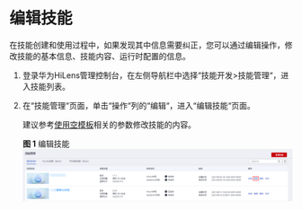# 编辑技能<a name="hilens_02_0030"></a>

在技能创建和使用过程中，如果发现其中信息需要纠正，您可以通过编辑操作，修改技能的基本信息、技能内容、运行时配置的信息。

1.  登录华为HiLens管理控制台，在左侧导航栏中选择“技能开发\>技能管理“，进入技能列表。
2.  在“技能管理“页面，单击“操作“列的“编辑“，进入“编辑技能“页面。

    建议参考[使用空模板](使用空模板.md)相关的参数修改技能的内容。

    **图 1**  编辑技能<a name="fig062416604620"></a>  
    ![](figures/编辑技能.png "编辑技能")


